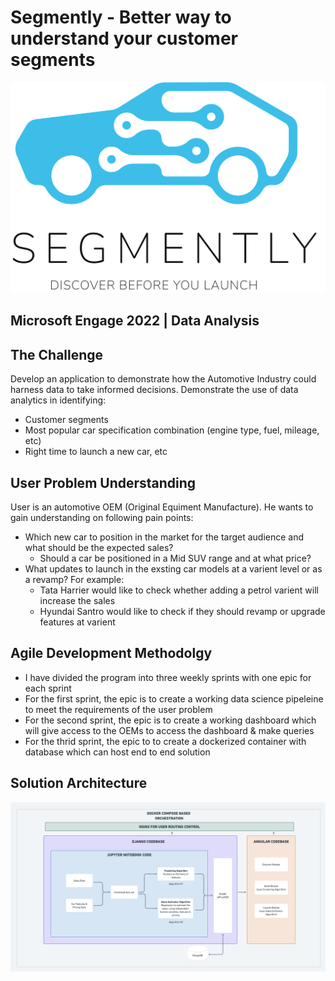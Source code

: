 # Segmently - Better way to understand your customer segments

![Alt text](assets/logo/Segmently.png?raw=true "Segmently Logo")

## Microsoft Engage 2022 | Data Analysis

## The Challenge

Develop an application to demonstrate how the Automotive Industry could harness data to take informed decisions.
Demonstrate the use of data analytics in identifying:
- Customer segments
- Most popular car specification combination (engine type, fuel, mileage, etc)
- Right time to launch a new car, etc

## User Problem Understanding

User is an automotive OEM (Original Equiment Manufacture). He wants to gain understanding on following pain points:
- Which new car to position in the market for the target audience and what should be the expected sales?
    - Should a car be positioned in a Mid SUV range and at what price?
- What updates to launch in the exsting car models at a varient level or as a revamp? For example:
    - Tata Harrier would like to check whether adding a petrol varient will increase the sales
    - Hyundai Santro would like to check if they should revamp or upgrade features at varient


## Agile Development Methodolgy
- I have divided the program into three weekly sprints with one epic for each sprint
- For the first sprint, the epic is to create a working data science pipeleine to meet the requirements of the user problem
- For the second sprint, the epic is to create a working dashboard which will give access to the OEMs to access the dashboard & make queries
- For the thrid sprint, the epic to to create a dockerized container with database which can host end to end solution

## Solution Architecture

![Alt text](assets/architecture/Architecture.png?raw=true "Solution Architecture Diagram")